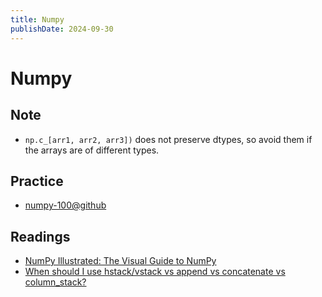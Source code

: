 ```yaml
---
title: Numpy
publishDate: 2024-09-30
---
```


# Numpy

## Note

- `np.c_[arr1, arr2, arr3])` does not preserve dtypes, so avoid them if the arrays are of different types.

## Practice

- [numpy-100@github](https://github.com/rougier/numpy-100)

## Readings

- [NumPy Illustrated: The Visual Guide to NumPy](https://betterprogramming.pub/numpy-illustrated-the-visual-guide-to-numpy-3b1d4976de1d)
- [When should I use hstack/vstack vs append vs concatenate vs column_stack?
  ](https://stackoverflow.com/questions/33356442/when-should-i-use-hstack-vstack-vs-append-vs-concatenate-vs-column-stack)
